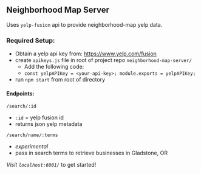 ## Neighborhood Map Server
Uses `yelp-fusion` api to provide neighborhood-map yelp data.

### Required Setup:
* Obtain a yelp api key from: https://www.yelp.com/fusion
* create `apikeys.js` file in root of project repo `neighborhood-map-server/`
  * Add the following code:
  * ```const yelpAPIKey = <your-api-key>; module.exports = yelpAPIKey;```
* run `npm start` from root of directory
#### Endpoints:
`/search/:id`
* `:id` = yelp fusion id
* returns json yelp metadata

`/search/name/:terms`
* _experimental_
* pass in search terms to retrieve businesses in Gladstone, OR

_Visit `localhost:6001/`_ to get started!